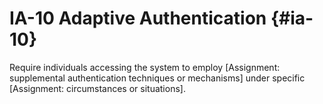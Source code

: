 # IA-10 Adaptive Authentication {#ia-10}

Require individuals accessing the system to employ [Assignment: supplemental authentication techniques or mechanisms] under specific [Assignment: circumstances or situations].

